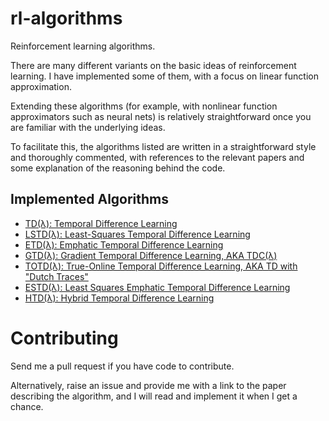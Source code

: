 # rl-algorithms

Reinforcement learning algorithms.

There are many different variants on the basic ideas of reinforcement learning.
I have implemented some of them, with a focus on linear function approximation.

Extending these algorithms (for example, with nonlinear function approximators such as neural nets) is relatively straightforward once you are familiar with the underlying ideas.

To facilitate this, the algorithms listed are written in a straightforward style and thoroughly commented, with references to the relevant papers and some explanation of the reasoning behind the code.

## Implemented Algorithms

- [TD(λ): Temporal Difference Learning](py3/td.py)
- [LSTD(λ): Least-Squares Temporal Difference Learning](py3/lstd.py)
- [ETD(λ): Emphatic Temporal Difference Learning](py3/etd.py)
- [GTD(λ): Gradient Temporal Difference Learning, AKA TDC(λ)](py3/gtd.py)
- [TOTD(λ): True-Online Temporal Difference Learning, AKA TD with "Dutch Traces"](py3/totd.py)
- [ESTD(λ): Least Squares Emphatic Temporal Difference Learning](py3/elstd.py)
- [HTD(λ): Hybrid Temporal Difference Learning](py3/htd.py)

# Contributing

Send me a pull request if you have code to contribute.

Alternatively, raise an issue and provide me with a link to the paper describing the algorithm, and I will read and implement it when I get a chance. 
